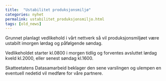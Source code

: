 ```yaml
---
title:  "Ustabilitet produksjonsmiljø"
categories: nyhet
permalink: ustabilitet_produksjonsmiljo.html
tags: [old_news]
---
```


Grunnet planlagt vedlikehold i vårt nettverk så vil produksjonsmiljøet være ustabilt imorgen lørdag og påfølgende søndag.

Vedlikeholdet starter kl.0800 i morgen tidlig og forventes avsluttet lørdag kveld kl.2000, eller senest søndag kl.1600.

Skatteetatens Datasamarbeid beklager den sene varslingen og ulempen en eventuell nedetid vil medføre for våre partnere.
 



